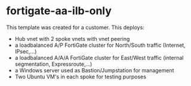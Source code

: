# fortigate-aa-ilb-only

This template was created for a customer.
This deploys:
- Hub vnet with 2 spoke vnets with vnet peering
- a loadbalanced A/P FortiGate cluster for North/South traffic (Internet, IPsec,...)
- a loadbalanced A/A/A FortiGate cluster for East/West traffic (internal segmentation, Expressroute,...)
- a Windows server used as Bastion/Jumpstation for management
- Two Ubuntu VM's in each spoke for testing purposes